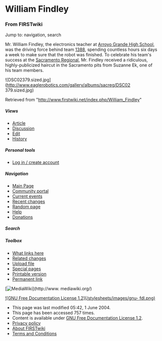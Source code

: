# William Findley

### From FIRSTwiki

Jump to: navigation, search

Mr. William Findley, the electronics teacher at [Arroyo Grande High
School](http://www.luciamar.k12.ca.us/aghs
"http://www.luciamar.k12.ca.us/aghs" ), was the driving force behind team
[1388](/index.php/1388 "1388" ), spending countless hours six days a week to
make sure that the robot was finished. To celebrate his team's success at the
[Sacramento Regional](/index.php?title=Sacramento_Regional&action=edit
"Sacramento Regional" ), Mr. Findley received a ridiculous, highly-publicized
haircut in the Sacramento pits from Suzanne Ek, one of his team members.  
  
![DSC02379.sized.jpg](http://www.eaglerobotics.com/gallery/albums/sacreg/DSC02
379.sized.jpg)

Retrieved from "<http://www.firstwiki.net/index.php/William_Findley>"

##### Views

  * [Article](/index.php/William_Findley)
  * [Discussion](/index.php?title=Talk:William_Findley&action=edit)
  * [Edit](/index.php?title=William_Findley&action=edit)
  * [History](/index.php?title=William_Findley&action=history)

##### Personal tools

  * [Log in / create account](/index.php?title=Special:Userlogin&returnto=William_Findley)

[](/index.php/Main_Page "Main Page" )

##### Navigation

  * [Main Page](/index.php/Main_Page)
  * [Community portal](/index.php/FIRSTwiki:Community_portal)
  * [Current events](/index.php/Current_events)
  * [Recent changes](/index.php/Special:Recentchanges)
  * [Random page](/index.php/Special:Random)
  * [Help](/index.php/FIRSTwiki:Help)
  * [Donations](/index.php/FIRSTwiki:Site_support)

##### Search



##### Toolbox

  * [What links here](/index.php/Special:Whatlinkshere/William_Findley)
  * [Related changes](/index.php/Special:Recentchangeslinked/William_Findley)
  * [Upload file](/index.php/Special:Upload)
  * [Special pages](/index.php/Special:Specialpages)
  * [Printable version](/index.php?title=William_Findley&printable=yes)
  * [Permanent link](/index.php?title=William_Findley&oldid=37962)

[![MediaWiki](/skins/common/images/poweredby_mediawiki_88x31.png)](http://www.
mediawiki.org/)

[![GNU Free Documentation License 1.2](/stylesheets/images/gnu-
fdl.png)](http://www.gnu.org/copyleft/fdl.html)

  * This page was last modified 05:42, 1 June 2004.
  * This page has been accessed 757 times.
  * Content is available under [GNU Free Documentation License 1.2](http://www.gnu.org/copyleft/fdl.html "http://www.gnu.org/copyleft/fdl.html" ).
  * [Privacy policy](/index.php/FIRSTwiki:Privacy_policy "FIRSTwiki:Privacy policy" )
  * [About FIRSTwiki](/index.php/FIRSTwiki:About "FIRSTwiki:About" )
  * [Terms and Conditions](/index.php/FIRSTwiki:Terms_and_conditions "FIRSTwiki:Terms and conditions" )

